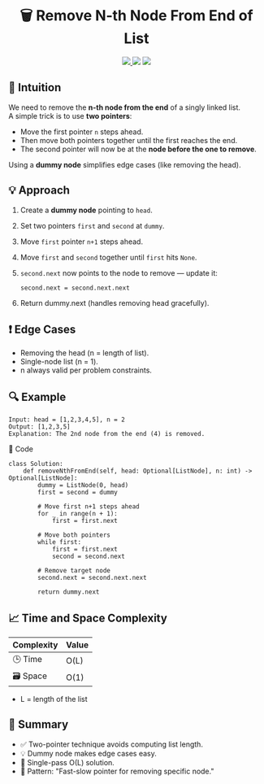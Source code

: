 <h1 align="center">🗑️ Remove N‑th Node From End of List</h1>

<p align="center">
  <a href="https://leetcode.com/problems/remove-nth-node-from-end-of-list/">
    <img src="https://img.shields.io/badge/LeetCode-Remove%20Nth%20Node%20From%20End%20of%20List-brightgreen?logo=leetcode&style=flat-square" />
  </a>
  <img src="https://img.shields.io/badge/Difficulty-Medium-orange?style=flat-square" />
  <img src="https://img.shields.io/badge/Category-Linked%20List%2C%20Two%20Pointers-blueviolet?style=flat-square" />
</p>

## 🧠 Intuition

We need to remove the **n-th node from the end** of a singly linked list.  
A simple trick is to use **two pointers**:
- Move the first pointer `n` steps ahead.
- Then move both pointers together until the first reaches the end.
- The second pointer will now be at the **node before the one to remove**.

Using a **dummy node** simplifies edge cases (like removing the head).

## 💡 Approach

1. Create a **dummy node** pointing to `head`.  
2. Set two pointers `first` and `second` at `dummy`.  
3. Move `first` pointer `n+1` steps ahead.  
4. Move `first` and `second` together until `first` hits `None`.  
5. `second.next` now points to the node to remove — update it:  

   ```
   second.next = second.next.next
   ```
6. Return dummy.next (handles removing head gracefully).

## ❗ Edge Cases

- Removing the head (n = length of list).
- Single-node list (n = 1).
- n always valid per problem constraints.

## 🔍 Example

```
Input: head = [1,2,3,4,5], n = 2
Output: [1,2,3,5]
Explanation: The 2nd node from the end (4) is removed.
```

🧾 Code

```
class Solution:
    def removeNthFromEnd(self, head: Optional[ListNode], n: int) -> Optional[ListNode]:
        dummy = ListNode(0, head)
        first = second = dummy
        
        # Move first n+1 steps ahead
        for _ in range(n + 1):
            first = first.next
        
        # Move both pointers
        while first:
            first = first.next
            second = second.next
        
        # Remove target node
        second.next = second.next.next
        
        return dummy.next
```

## 📈 Time and Space Complexity

| Complexity | Value |
|------------|--------|
| 🕒 Time     | O(L)   |
| 🗃️ Space    | O(1)   |

- L = length of the list

## 📌 Summary

- ✅ Two-pointer technique avoids computing list length.
- 💡 Dummy node makes edge cases easy.
- 🚀 Single-pass O(L) solution.
- 🧠 Pattern: "Fast-slow pointer for removing specific node."
